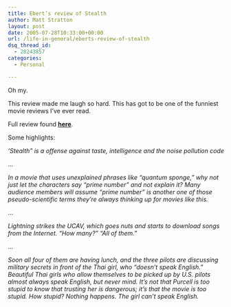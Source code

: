 ```yaml
---
title: Ebert’s review of Stealth
author: Matt Stratton
layout: post
date: 2005-07-28T10:33:00+00:00
url: /life-in-general/eberts-review-of-stealth
dsq_thread_id:
  - 28243857
categories:
  - Personal

---
```

Oh my.

This review made me laugh so hard. This has got to be one of the funniest movie reviews I&#8217;ve ever read.

Full review found <u>**[here][1]**</u>.

Some highlights:

_&#8216;Stealth&#8221; is a offense against taste, intelligence and the noise pollution code_
  
&#8230;
  
_In a movie that uses unexplained phrases like &#8220;quantum sponge,&#8221; why not just let the characters say &#8220;prime number&#8221; and not explain it? Many audience members will assume &#8220;prime number&#8221; is another one of those pseudo-scientific terms they&#8217;re always thinking up for movies like this._
  
&#8230;
  
_Lightning strikes the UCAV, which goes nuts and starts to download songs from the Internet. &#8220;How many?&#8221; &#8220;All of them.&#8221;_ 
  
&#8230;
  
_Soon all four of them are having lunch, and the three pilots are discussing military secrets in front of the Thai girl, who &#8220;doesn&#8217;t speak English.&#8221; Beautiful Thai girls who allow themselves to be picked up by U.S. pilots almost always speak English, but never mind. It&#8217;s not that Purcell is too stupid to know that trusting her is dangerous; it&#8217;s that the movie is too stupid. How stupid? Nothing happens. The girl can&#8217;t speak English._

 [1]: http://rogerebert.suntimes.com/apps/pbcs.dll/article?AID=/20050727/REVIEWS/50713001
